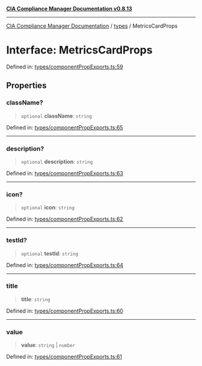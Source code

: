 [**CIA Compliance Manager Documentation v0.8.13**](../../README.md)

***

[CIA Compliance Manager Documentation](../../modules.md) / [types](../README.md) / MetricsCardProps

# Interface: MetricsCardProps

Defined in: [types/componentPropExports.ts:59](https://github.com/Hack23/cia-compliance-manager/blob/2f6ce8651c6fa9a0d9c8860576f0ee67ef038efd/src/types/componentPropExports.ts#L59)

## Properties

### className?

> `optional` **className**: `string`

Defined in: [types/componentPropExports.ts:65](https://github.com/Hack23/cia-compliance-manager/blob/2f6ce8651c6fa9a0d9c8860576f0ee67ef038efd/src/types/componentPropExports.ts#L65)

***

### description?

> `optional` **description**: `string`

Defined in: [types/componentPropExports.ts:63](https://github.com/Hack23/cia-compliance-manager/blob/2f6ce8651c6fa9a0d9c8860576f0ee67ef038efd/src/types/componentPropExports.ts#L63)

***

### icon?

> `optional` **icon**: `string`

Defined in: [types/componentPropExports.ts:62](https://github.com/Hack23/cia-compliance-manager/blob/2f6ce8651c6fa9a0d9c8860576f0ee67ef038efd/src/types/componentPropExports.ts#L62)

***

### testId?

> `optional` **testId**: `string`

Defined in: [types/componentPropExports.ts:64](https://github.com/Hack23/cia-compliance-manager/blob/2f6ce8651c6fa9a0d9c8860576f0ee67ef038efd/src/types/componentPropExports.ts#L64)

***

### title

> **title**: `string`

Defined in: [types/componentPropExports.ts:60](https://github.com/Hack23/cia-compliance-manager/blob/2f6ce8651c6fa9a0d9c8860576f0ee67ef038efd/src/types/componentPropExports.ts#L60)

***

### value

> **value**: `string` \| `number`

Defined in: [types/componentPropExports.ts:61](https://github.com/Hack23/cia-compliance-manager/blob/2f6ce8651c6fa9a0d9c8860576f0ee67ef038efd/src/types/componentPropExports.ts#L61)
